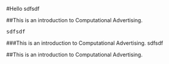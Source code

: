 #Hello
sdfsdf

##This is an introduction to Computational Advertising.

<pre>
sdfsdf
</pre>
###This is an introduction to Computational Advertising.
sdfsdf


##This is an introduction to Computational Advertising.
